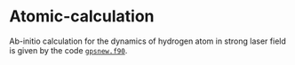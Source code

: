 # Atomic-calculation
Ab-initio calculation for the dynamics of hydrogen atom in strong laser field is given by the code [`gpsnew.f90`](https://github.com/JSKao/Atomic-calculation/blob/master/gpsnew.f90).
